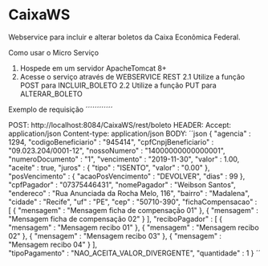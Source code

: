 # CaixaWS
Webservice para incluir e alterar boletos da Caixa Econômica Federal.

Como usar o Micro Serviço

1. Hospede em um servidor ApacheTomcat 8+
2. Acesse o serviço através de WEBSERVICE REST
2.1 Utilize a função POST para INCLUIR_BOLETO
2.2 Utilize a função PUT para ALTERAR_BOLETO

Exemplo de requisição
´´´´´´´´´´´´

POST: http://localhost:8084/CaixaWS/rest/boleto
HEADER:
 Accept: application/json
 Content-type: application/json
BODY:
´´json
{
	"agencia" : 1294,
	"codigoBeneficiario" : "945414",
	"cpfCnpjBeneficiario" : "09.023.204/0001-12",
	"nossoNumero" : "14000000000000001",
	"numeroDocumento" : "1",
	"vencimento" : "2019-11-30",
	"valor" : 1.00,
	"aceite" : true,
	"juros" : {
		"tipo" : "ISENTO",
		"valor" : "0.00"
	},
	"posVencimento" : {
		"acaoPosVencimento" : "DEVOLVER",
		"dias" : 99
	},
	"cpfPagador" : "07375446431",
	"nomePagador" : "Weibson Santos",
	"endereco" : "Rua Anunciada da Rocha Melo, 116",
	"bairro" : "Madalena",
	"cidade" : "Recife",
	"uf" : "PE",
	"cep" : "50710-390",
	"fichaCompensacao" : [
		{ "mensagem" : "Mensagem ficha de compensação 01" },
		{ "mensagem" : "Mensagem ficha de compensação 02" }
	],
	"reciboPagador" : [
		{ "mensagem" : "Mensagem recibo 01" },
		{ "mensagem" : "Mensagem recibo 02" },
		{ "mensagem" : "Mensagem recibo 03" },
		{ "mensagem" : "Mensagem recibo 04" }
	],	
	"tipoPagamento" : "NAO_ACEITA_VALOR_DIVERGENTE",
	"quantidade" : 1
}
´´
